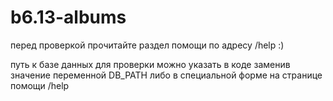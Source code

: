 # b6.13-albums

перед проверкой прочитайте раздел помощи по адресу /help :)

путь к базе данных для проверки можно указать в коде заменив значение переменной DB_PATH либо в специальной форме на странице помощи /help
